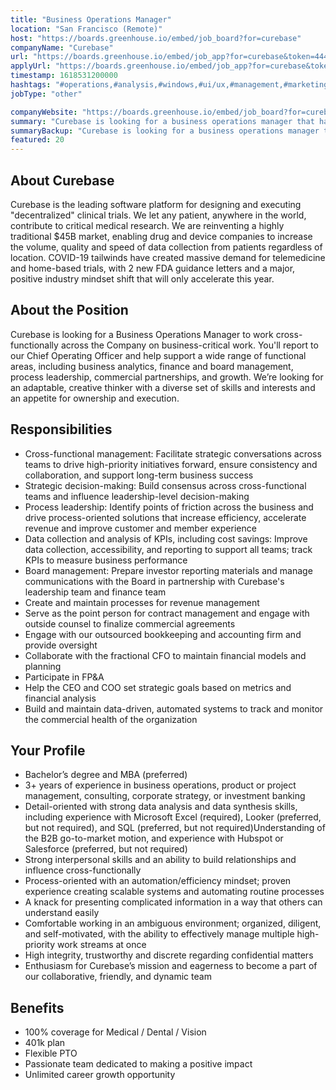 ```yaml
---
title: "Business Operations Manager"
location: "San Francisco (Remote)"
host: "https://boards.greenhouse.io/embed/job_board?for=curebase"
companyName: "Curebase"
url: "https://boards.greenhouse.io/embed/job_app?for=curebase&token=4440819003"
applyUrl: "https://boards.greenhouse.io/embed/job_app?for=curebase&token=4440819003#app"
timestamp: 1618531200000
hashtags: "#operations,#analysis,#windows,#ui/ux,#management,#marketing,#finance,#office,#monitoring"
jobType: "other"

companyWebsite: "https://boards.greenhouse.io/embed/job_board?for=curebase"
summary: "Curebase is looking for a business operations manager that has 3+ years of experience in business operations, product or project management, consulting, corporate strategy, or investment banking."
summaryBackup: "Curebase is looking for a business operations manager that has experience in: #operations, #analysis, #windows."
featured: 20
---
```


## About Curebase

Curebase is the leading software platform for designing and executing "decentralized" clinical trials. We let any patient, anywhere in the world, contribute to critical medical research. We are reinventing a highly traditional $45B market, enabling drug and device companies to increase the volume, quality and speed of data collection from patients regardless of location. COVID-19 tailwinds have created massive demand for telemedicine and home-based trials, with 2 new FDA guidance letters and a major, positive industry mindset shift that will only accelerate this year.

## About the Position

Curebase is looking for a Business Operations Manager to work cross-functionally across the Company on business-critical work. You'll report to our Chief Operating Officer and help support a wide range of functional areas, including business analytics, finance and board management, process leadership, commercial partnerships, and growth. We’re looking for an adaptable, creative thinker with a diverse set of skills and interests and an appetite for ownership and execution.

## Responsibilities

*   Cross-functional management: Facilitate strategic conversations across teams to drive high-priority initiatives forward, ensure consistency and collaboration, and support long-term business success
*   Strategic decision-making: Build consensus across cross-functional teams and influence leadership-level decision-making
*   Process leadership: Identify points of friction across the business and drive process-oriented solutions that increase efficiency, accelerate revenue and improve customer and member experience
*   Data collection and analysis of KPIs, including cost savings: Improve data collection, accessibility, and reporting to support all teams; track KPIs to measure business performance
*   Board management: Prepare investor reporting materials and manage communications with the Board in partnership with Curebase's leadership team and finance team
*   Create and maintain processes for revenue management
*   Serve as the point person for contract management and engage with outside counsel to finalize commercial agreements
*   Engage with our outsourced bookkeeping and accounting firm and provide oversight
*   Collaborate with the fractional CFO to maintain financial models and planning
*   Participate in FP&A
*   Help the CEO and COO set strategic goals based on metrics and financial analysis
*   Build and maintain data-driven, automated systems to track and monitor the commercial health of the organization

## Your Profile

*   Bachelor’s degree and MBA (preferred)
*   3+ years of experience in business operations, product or project management, consulting, corporate strategy, or investment banking
*   Detail-oriented with strong data analysis and data synthesis skills, including experience with Microsoft Excel (required), Looker (preferred, but not required), and SQL (preferred, but not required)Understanding of the B2B go-to-market motion, and experience with Hubspot or Salesforce (preferred, but not required)
*   Strong interpersonal skills and an ability to build relationships and influence cross-functionally
*   Process-oriented with an automation/efficiency mindset; proven experience creating scalable systems and automating routine processes
*   A knack for presenting complicated information in a way that others can understand easily
*   Comfortable working in an ambiguous environment; organized, diligent, and self-motivated, with the ability to effectively manage multiple high-priority work streams at once
*   High integrity, trustworthy and discrete regarding confidential matters
*   Enthusiasm for Curebase’s mission and eagerness to become a part of our collaborative, friendly, and dynamic team

## Benefits

*   100% coverage for Medical / Dental / Vision
*   401k plan
*   Flexible PTO
*   Passionate team dedicated to making a positive impact
*   Unlimited career growth opportunity
